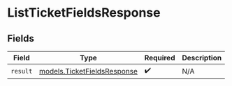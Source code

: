 # ListTicketFieldsResponse


## Fields

| Field                                                            | Type                                                             | Required                                                         | Description                                                      |
| ---------------------------------------------------------------- | ---------------------------------------------------------------- | ---------------------------------------------------------------- | ---------------------------------------------------------------- |
| `result`                                                         | [models.TicketFieldsResponse](../models/ticketfieldsresponse.md) | :heavy_check_mark:                                               | N/A                                                              |
